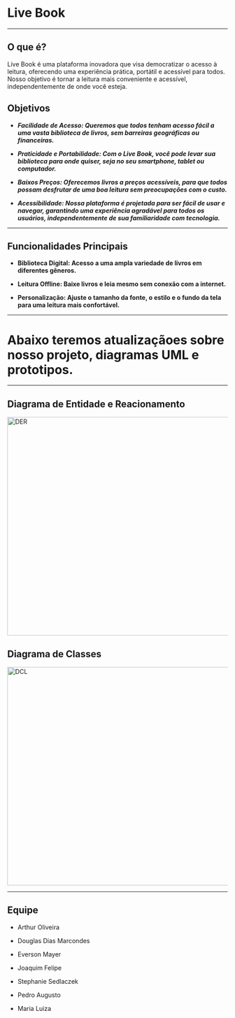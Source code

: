 # Live Book

---------------------

## O que é? 
Live Book é uma plataforma inovadora que visa democratizar o acesso à leitura, oferecendo uma experiência prática, portátil e acessível para todos. Nosso objetivo é tornar a leitura mais conveniente e acessível, independentemente de onde você esteja.



## Objetivos

* ***Facilidade de Acesso: Queremos que todos tenham acesso fácil a uma vasta biblioteca de livros, sem barreiras geográficas ou financeiras.*** 

* ***Praticidade e Portabilidade: Com o Live Book, você pode levar sua biblioteca para onde quiser, seja no seu smartphone, tablet ou computador.*** 

* ***Baixos Preços: Oferecemos livros a preços acessíveis, para que todos possam desfrutar de uma boa leitura sem preocupações com o custo.*** 

* ***Acessibilidade: Nossa plataforma é projetada para ser fácil de usar e navegar, garantindo uma experiência agradável para todos os usuários, independentemente de sua familiaridade com tecnologia.***


---------------------


## Funcionalidades Principais

* **Biblioteca Digital: Acesso a uma ampla variedade de livros em diferentes gêneros.**

* **Leitura Offline: Baixe livros e leia mesmo sem conexão com a internet.**

* **Personalização: Ajuste o tamanho da fonte, o estilo e o fundo da tela para uma leitura mais confortável.**

-------------------


# Abaixo teremos atualizaçãoes sobre nosso projeto, diagramas UML e prototipos.

-------------------

## Diagrama de Entidade e Reacionamento

<img src="https://img.ge/ib/5JRXrvM88zSO6VW_1740264664.png" alt="DER" width="850px" height="500px">

## Diagrama de Classes

<img src="https://img.ge/ib/eqCFEwCClZDbMp2_1740268237.png" alt="DCL" width="800px" height="500px">

---------------------

## Equipe

* Arthur Oliveira

* Douglas Dias Marcondes

* Everson Mayer

* Joaquim Felipe

* Stephanie Sedlaczek

* Pedro Augusto

* Maria Luiza
